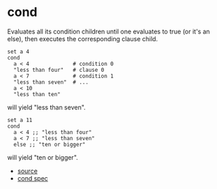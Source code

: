 
# cond

Evaluates all its condition children until one evaluates to true
(or it's an else), then executes the corresponding clause child.

```
set a 4
cond
  a < 4              # condition 0
  "less than four"   # clause 0
  a < 7              # condition 1
  "less than seven"  # ...
  a < 10
  "less than ten"
```
will yield "less than seven".

```
set a 11
cond
  a < 4 ;; "less than four"
  a < 7 ;; "less than seven"
  else ;; "ten or bigger"
```
will yield "ten or bigger".


* [source](https://github.com/floraison/flor/tree/master/lib/flor/pcore/cond.rb)
* [cond spec](https://github.com/floraison/flor/tree/master/spec/pcore/cond_spec.rb)

